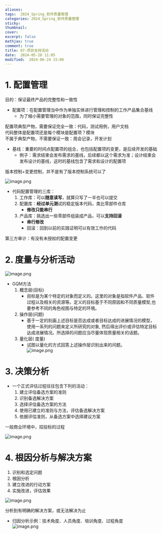 ```yaml
---
aliases: 
tags:  2024_Spring_软件质量管理
categories: 2024_Spring_软件质量管理
sticky:
thumbnail:
cover: 
excerpt: false
mathjax: true
comment: true
title: 07-项目支持活动
date:  2024-05-28 11:05
modified:  2024-06-24 15:06
---
```


# 1. 配置管理

目的：保证最终产品的完整性和一致性

- 配置项：在配置管理当中作为单独实体进行管理和控制的工作产品集合基线
	- 为了缩小需要管理的对象的范围，同时保证完整性

配置项典型产物，需要保证完全一致：代码，测试用例，用户文档  
代码整体是配置项还是每个模块是配置项？模块  
不属于典型产物，不需要保证一致：周会记录，开发计划

- 基线：重要的时间点配置项的组合，也包括配置项的变更，是后续开发的基础
	- 例子：需求结束会发布需求的基线，后续都以这个需求为准；设计结束会发布设计的基线，这时的基线包含了需求和设计的配置项




版本控制+变更控制，并不是有了版本控制系统可以了

![image.png](https://chillcharlie-img.oss-cn-hangzhou.aliyuncs.com/image%2F2024%2F06%2F11%2F10-31-35-2d40c04432e3f8cd35e43be8100ddd42-20240611103134-5e402c.png)

- 代码配置管理的三库：
	1. 工作库：可以**随意读写**，就算只写了一半也可以提交
	2. 配置库：**经过单元测**试的稳定版本代码，类比零部件仓库
		- **修改只能串行**
	3. 产品库：挑选出一些零部件组装成产品，可以**支持回滚**
		- **串行修改**
		- 回滚：回到以前的实践证明可以有效工作的代码

第三方审计：有没有未授权的配置变更

# 2. 度量与分析活动

![image.png](https://chillcharlie-img.oss-cn-hangzhou.aliyuncs.com/image%2F2024%2F06%2F11%2F10-31-44-d4581a20f6fbbc38485a604a8191a30c-20240611103143-22d2a8.png)

- GQM方法
	1. 概念层(目标)
		- 目标是为某个特定的对象而定义的。这里的对象是指软件产品、软件过程以及相关的资源等。定义的目标基于不同原因和不同质量模型,也要参考不同的角色视图与特定的环境。
	2. 操作层(问题)
		- 基于一定的刻画上述目标是否达成或者目标达成的进展情况的模型，使用一系列的问题来定义所研究的对象, 然后得出评价或评估特定目标达成进展情况。所选择的问题应当尽量体现质量相关的话题。
	3. 量化层( 度量)
		- 试图以量化的方式回答上述操作层识别出来的问题。  
![image.png](https://chillcharlie-img.oss-cn-hangzhou.aliyuncs.com/image%2F2024%2F06%2F11%2F10-39-06-b84e36ce7bdff64e4c091fcd071d8aba-20240611103905-d43152.png)

# 3. 决策分析

- 一个正式评估过程往往包含下列的活动：
	1. 建立评估备选方案的准则
	2. 识别备选解决方案
	3. 选择评估备选方案的方法
	4. 使用已建立的准则与方法，评估备选解决方案
	5. 依据评估准则，从备选方案中选择建议方案

一般商业环境中，招投标的过程

![image.png](https://chillcharlie-img.oss-cn-hangzhou.aliyuncs.com/image%2F2024%2F06%2F11%2F10-40-10-d12d50dc539b3b37fa87d18ff690f3c7-20240611104009-66c2a4.png)

# 4. 根因分析与解决方案

1. 识别和选定问题
2. 根因分析
3. 建立改进的行动方案
4. 实施改进，评估效果

![image.png](https://chillcharlie-img.oss-cn-hangzhou.aliyuncs.com/image%2F2024%2F06%2F11%2F10-47-18-5683e2ccdeb28e9f446d2b0199daa6fd-20240611104718-e2b7e8.png)

分析到有明确的解决方案，或无法解决为止

- 归因分析示例：技术角度、人员角度、培训角度、过程角度  
![image.png](https://chillcharlie-img.oss-cn-hangzhou.aliyuncs.com/image%2F2024%2F06%2F11%2F10-52-29-8b5b41af11064b39a75a8a1a4ea94877-20240611105228-eac953.png)
